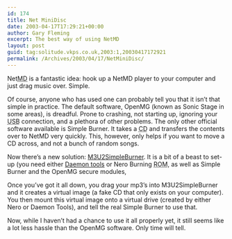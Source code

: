 ```yaml
---
id: 174
title: Net MiniDisc
date: 2003-04-17T17:29:21+00:00
author: Gary Fleming
excerpt: The best way of using NetMD
layout: post
guid: tag:solitude.vkps.co.uk,2003:1,20030417172921
permalink: /Archives/2003/04/17/NetMiniDisc/
---
```

Net<acronym title="MiniDisc">MD</acronym> is a fantastic idea: hook up a NetMD player to your computer and just drag music over. Simple.

Of course, anyone who has used one can probably tell you that it isn&#8217;t that simple in practice. The default software, OpenMG (known as Sonic Stage in some areas), is dreadful. Prone to crashing, not starting up, ignoring your <acronym title="Universal Serial Bus">USB</acronym> connection, and a plethora of other problems. The only other official software available is Simple Burner. It takes a <acronym title="Compact Disc">CD</acronym> and transfers the contents over to NetMD very quickly. This, however, only helps if you want to move a CD across, and not a bunch of random songs.

Now there&#8217;s a new solution: [M3U2SimpleBurner](http://members.xoom.virgilio.it/paolose/). It is a bit of a beast to set-up (you need either [Daemon tools](http://www.daemon-tools.com) or Nero Burning <acronym title="Read Only Memory">ROM</acronym>, as well as Simple Burner and the OpenMG secure modules,

Once you&#8217;ve got it all down, you drag your mp3&#8217;s into M3U2SimpleBurner and it creates a virtual image (a fake CD that only exists on your computer). You then mount this virtual image onto a virtual drive (created by either Nero or Daemon Tools), and tell the real Simple Burner to use that.

Now, while I haven&#8217;t had a chance to use it all properly yet, it still seems like a lot less hassle than the OpenMG software. Only time will tell.